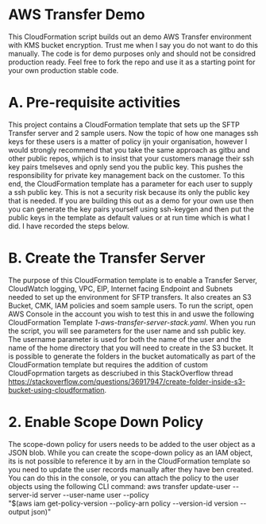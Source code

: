 # AWS Transfer Demo

This CloudFormation script builds out an demo AWS Transfer environment with KMS bucket encryption.  Trust me when I say you do not want to do this manually.  The code is for demo purposes only and should not be considred production ready.  Feel free to fork the repo and use it as a starting point for your own production stable code.

# A. Pre-requisite activities
This project contains a CloudFormation template that sets up the SFTP Transfer server and 2 sample users.  Now the topic of how one manages ssh keys for these users is a matter of policy ijn youir organisation, however I would strongly recommend that you take the same approach as gitbu and other public repos, whjich is to insist that your customers manage their ssh key pairs tmelseves and opnly send you the public key.  This pushes the responsibility for private key management back on the customer.  To this end, the CloudFormation template has a parameter for each user to supply a ssh public key.  This is not a security risk because its only the public key that is needed.  If you are building this out as a demo for your own use then you can generate the key pairs yourself using ssh-keygen and then put the public keys in the template as default values or at run time which is what I did.  I have recorded the steps below.

# B. Create the Transfer Server
The purpose of this CloudFormation template is to enable a Transfer Server, CloudWatch logging, VPC, EIP, Internet facing Endpoint and Subnets needed to set up the environment for SFTP transfers.  It also creates an S3 Bucket, CMK, IAM policies and soem sample users.  To run the script, open AWS Console in the account you wish to test this in and uswe the following CloudFormation Template *1-aws-transfer-server-stack.yaml*.  When you run the script, you will see parameters for the user name and ssh public key.  The username parameter is used for both the name of the user and the name of the home directory that you will need to create in the S3 bucket.  It is possible to generate the folders in the bucket automatically as part of the CloudFormation template but requires the addition of custom CloudFoprmation targets as descriubed in this StackOverflow thread https://stackoverflow.com/questions/36917947/create-folder-inside-s3-bucket-using-cloudformation.  

# 2. Enable Scope Down Policy
The scope-down policy for users needs to be added to the user object as a JSON blob.  While you can create the scope-down policy as an IAM object, its is not possible to reference it by arn in the CloudFormation template so you need to update the user records manually after they have ben created.  You can do this in the console, or you can attach the policy to the user objects using the following CLI command:
aws transfer update-user --server-id server --user-name user --policy \
   "$(aws iam get-policy-version --policy-arn policy --version-id version --output json)"
